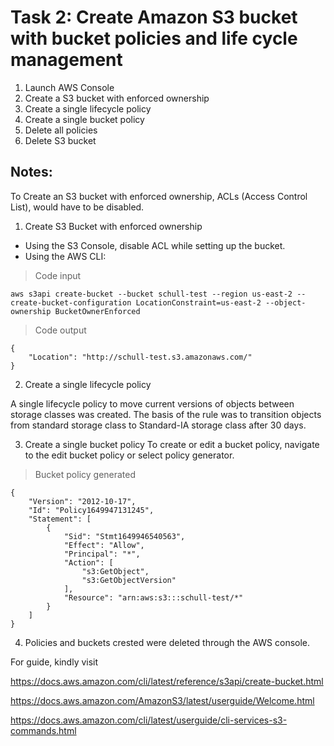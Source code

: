 # Task 2: Create Amazon S3 bucket with bucket policies and life cycle management

1. Launch AWS Console
2. Create a S3 bucket with enforced ownership
3. Create a single lifecycle policy
4. Create a single bucket policy
5. Delete all policies
6. Delete S3 bucket

## Notes:

To Create an S3 bucket with enforced ownership, ACLs (Access Control List), would have to be disabled.

1. Create S3 Bucket with enforced ownership

- Using the S3 Console, disable ACL while setting up the bucket.
- Using the AWS CLI:

> Code input

```
aws s3api create-bucket --bucket schull-test --region us-east-2 --create-bucket-configuration LocationConstraint=us-east-2 --object-ownership BucketOwnerEnforced
```

> Code output

```
{
    "Location": "http://schull-test.s3.amazonaws.com/"
}
```

2. Create a single lifecycle policy

A single lifecycle policy to move current versions of objects between storage classes was created.
The basis of the rule was to transition objects from standard storage class to Standard-IA storage class after 30 days.

3. Create a single bucket policy
   To create or edit a bucket policy, navigate to the edit bucket policy or select policy generator.

> Bucket policy generated

```
{
    "Version": "2012-10-17",
    "Id": "Policy1649947131245",
    "Statement": [
        {
            "Sid": "Stmt1649946540563",
            "Effect": "Allow",
            "Principal": "*",
            "Action": [
                "s3:GetObject",
                "s3:GetObjectVersion"
            ],
            "Resource": "arn:aws:s3:::schull-test/*"
        }
    ]
}
```

4. Policies and buckets crested were deleted through the AWS console.

For guide, kindly visit

https://docs.aws.amazon.com/cli/latest/reference/s3api/create-bucket.html

https://docs.aws.amazon.com/AmazonS3/latest/userguide/Welcome.html

https://docs.aws.amazon.com/cli/latest/userguide/cli-services-s3-commands.html

